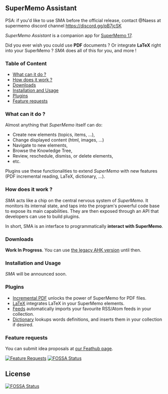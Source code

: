## SuperMemo Assistant

PSA: if you'd like to use SMA before the official release, contact @Naess at supermemo discord channel https://discord.gg/pB7jcSK

*SuperMemo Assistant* is a companion app for [SuperMemo 17](https://super-memo.com/supermemo17.html).

Did you ever wish you could use **PDF** documents ? Or integrate **LaTeX** right into your SuperMemo ? *SMA* does all of this for you, and more !

### Table of Content
- [What can it do ?](#what-can-it-do-)
- [How does it work ?](#how-does-it-work-)
- [Downloads](#downloads)
- [Installation and Usage](#installation-and-usage)
- [Plugins](#plugins)
- [Feature requests](#feature-requests)

### What can it do ?

Almost anything that *SuperMemo* itself can do:
- Create new elements (topics, items, ...),
- Change displayed content (html, images, ...)
- Navigate to new elements,
- Browse the Knowledge Tree,
- Review, reschedule, dismiss, or delete elements,
- etc.

Plugins use these functionalities to extend *SuperMemo* with new features (PDF incremental reading, LaTeX, dictionary, ...).

### How does it work ?

*SMA* acts like a chip on the central nervous system of *SuperMemo*. It monitors its internal state, and taps into the program's powerful code base to expose its main capabilities. They are then exposed through an API that developers can use to build plugins.

In short, SMA is an interface to programmatically **interact with SuperMemo**.

### Downloads

**Work In Progress**. You can use [the legacy AHK version](https://github.com/supermemo/SuperMemoScripts) until then.

### Installation and Usage

*SMA* will be announced soon.

### Plugins

- [Incremental PDF](https://github.com/supermemo/SuperMemoAssistant.Plugins.PDF) unlocks the power of SuperMemo for PDF files.
- [LaTeX](https://github.com/supermemo/SuperMemoAssistant.Plugins.LateX) integrates LaTeX in your SuperMemo elements.
- [Feeds](https://github.com/supermemo/SuperMemoAssistant.Plugins.Feeds) automatically imports your favourite RSS/Atom feeds in your collection.
- [Dictionary](https://github.com/supermemo/SuperMemoAssistant.Plugins.Dictionary) lookups words definitions, and inserts them in your collection if desired.

### Feature requests

You can submit idea proposals at [our Feathub page](https://feathub.com/supermemo/SuperMemoAssistant).

[![Feature Requests](http://feathub.com/supermemo/SuperMemoAssistant?format=svg)](http://feathub.com/supermemo/SuperMemoAssistant)
[![FOSSA Status](https://app.fossa.io/api/projects/git%2Bgithub.com%2Fsupermemo%2FSuperMemoAssistant.svg?type=shield)](https://app.fossa.io/projects/git%2Bgithub.com%2Fsupermemo%2FSuperMemoAssistant?ref=badge_shield)



## License
[![FOSSA Status](https://app.fossa.io/api/projects/git%2Bgithub.com%2Fsupermemo%2FSuperMemoAssistant.svg?type=large)](https://app.fossa.io/projects/git%2Bgithub.com%2Fsupermemo%2FSuperMemoAssistant?ref=badge_large)
